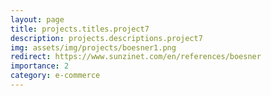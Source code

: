 ```yaml
---
layout: page
title: projects.titles.project7
description: projects.descriptions.project7
img: assets/img/projects/boesner1.png
redirect: https://www.sunzinet.com/en/references/boesner
importance: 2
category: e-commerce
---
```

